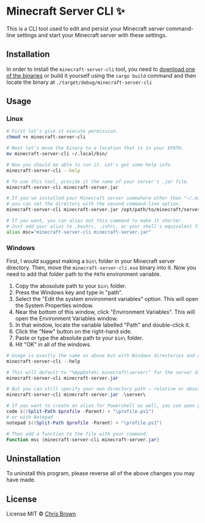 # Minecraft Server CLI ✨

This is a CLI tool used to edit and persist your Minecraft server command-line settings and start your Minecraft server with these settings.

## Installation

In order to install the `minecraft-server-cli` tool, you need to [download one of the binaries](https://github.com/andria-dev/minecraft-server-cli/releases/tag/0.1.0) or build it yourself using the `cargo build` command and then locate the binary at `./target/debug/minecraft-server-cli`

## Usage

### Linux

```bash
# First let's give it execute permission.
chmod +x minecraft-server-cli

# Next let's move the binary to a location that is in your $PATH.
mv minecraft-server-cli ~/.local/bin/

# Now you should be able to run it. Let's get some help info.
minecraft-server-cli --help

# To use this tool, provide it the name of your server's .jar file.
minecraft-server-cli minecraft-server.jar

# If you've installed your Minecraft server somewhere other than "~/.minecraft/server/",
# you can set the directory with the second command-line option.
minecraft-server-cli minecraft-server.jar /opt/path/to/minecraft/server/

# If you want, you can alias out this command to make it shorter.
# Just add your alias to .bashrc, .zshrc, or your shell's equivalent file.
alias msc="minecraft-server-cli minecraft-server.jar"
```

### Windows

First, I would suggest making a `bin\` folder in your Minecraft server directory. Then, move the `minecraft-server-cli.exe` binary into it. Now you need to add that folder path to the `PATH` environment variable.

1. Copy the abosolute path to your `bin\` folder.
1. Press the Windows key and type in "path".
1. Select the "Edit the system environment variables" option. This will open the System Properties window.
1. Near the bottom of this window, click "Environment Variables". This will open the Environment Variables window.
1. In that window, locate the variable labelled "Path" and double-click it.
1. Click the "New" button on the right-hand side.
1. Paste or type the absolute path to your `bin\` folder.
1. Hit "OK" in all of the windows.

```powershell
# Usage is exactly the same as above but with Windows directories and defaults.
minecraft-server-cli --help

# This will default to "%AppData%\.minecraft\server\" for the server directory.
minecraft-server-cli minecraft-server.jar

# But you can still specify your own directory path — relative or absolute.
minecraft-server-cli minecraft-server.jar .\server\

# If you want to create an alias for Powershell as well, you can open your code editor:
code $((Split-Path $profile -Parent) + "\profile.ps1")
# or with Notepad
notepad $((Split-Path $profile -Parent) + "\profile.ps1")

# Then add a function to the file with your command:
Function msc {minecraft-server-cli minecraft-server.jar}
```

## Uninstallation

To uninstall this program, please reverse all of the above changes you may have made.

## License

License MIT © [Chris Brown](https://github.com/ChrisBrownie55)

